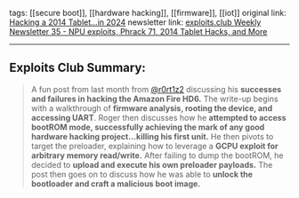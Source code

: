 tags: [[secure boot]], [[hardware hacking]], [[firmware]], [[iot]] 
original link: [Hacking a 2014 Tablet...in 2024](https://blog.r0rt1z2.com/hacking-a-2014-tablet-in-2024.html?ref=blog.exploits.club)
newsletter link: [exploits.club Weekly Newsletter 35 - NPU exploits, Phrack 71, 2014 Tablet Hacks, and More](https://blog.exploits.club/exploits-club-weekly-newsletter-35-npu-exploits-phrack-71-2014-tablet-hacks-and-more/) 

---
## Exploits Club Summary:
> A fun post from last month from [@r0rt1z2](https://blog.r0rt1z2.com/hacking-a-2014-tablet-in-2024.html?ref=blog.exploits.club) discussing his **successes and failures in hacking the Amazon Fire HD6.** The write-up begins with a walkthrough of **firmware analysis, rooting the device, and accessing UART**. Roger then discusses how he **attempted to access bootROM mode, successfully achieving the mark of any good hardware hacking project...killing his first unit.** He then pivots to target the preloader, explaining how to leverage a **GCPU exploit for arbitrary memory read/write.** After failing to dump the bootROM, he decided to **upload and execute his own preloader payloads.** The post then goes on to discuss how he was able to **unlock the bootloader and craft a malicious boot image.** 